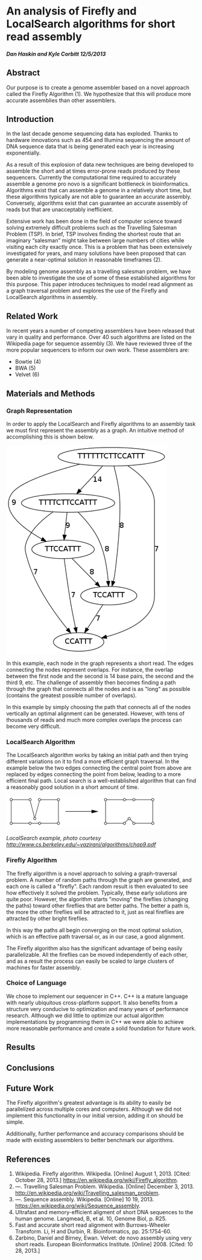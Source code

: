 An analysis of Firefly and LocalSearch algorithms for short read assembly
=========================================================================
#### *Dan Haskin and Kyle Corbitt 12/5/2013*

Abstract
--------
Our purpose is to create a genome assembler based on a novel approach called the Firefly Algorithm (1).  We hypothesize that this will produce more accurate assemblies than other assemblers.

Introduction
------------
In the last decade genome sequencing data has exploded.  Thanks to hardware innovations such as 454 and Illumina sequencing the amount of DNA sequence data that is being generated each year is increasing exponentially.

As a result of this explosion of data new techniques are being developed to assemble the short and at times error-prone reads produced by these sequencers.  Currently the computational time required to accurately assemble a genome pro novo is a significant bottleneck in bioinformatics.  Algorithms exist that can assemble a genome in a relatively short time, but these algorithms typically are not able to guarantee an accurate assembly.  Conversely, algorithms exist that can guarantee an accurate assembly of reads but that are unacceptably inefficient.

Extensive work has been done in the field of computer science toward solving extremely difficult problems such as the Travelling Salesman Problem (TSP).  In brief, TSP involves finding the shortest route that an imaginary “salesman” might take between large numbers of cities while visiting each city exactly once.  This is a problem that has been extensively investigated for years, and many solutions have been proposed that can generate a near-optimal solution in reasonable timeframes (2).

By modeling genome assembly as a travelling salesman problem, we have been able to investigate the use of some of these established algorithms for this purpose.  This paper introduces techniques to model read alignment as a graph traversal problem and explores the use of the Firefly and LocalSearch algorithms in assembly.

Related Work
------------
In recent years a number of competing assemblers have been released that vary in quality and performance.  Over 40 such algorithms are listed on the Wikipedia page for sequence assembly (3).  We have reviewed three of the more popular sequencers to inform our own work.  These assemblers are:

 *	Bowtie (4)
 *	BWA (5)
 *	Velvet (6)

Materials and Methods
---------------------
### Graph Representation
In order to apply the LocalSearch and Firefly algorithms to an assembly task we must first represent the assembly as a graph.  An intuitive method of accomplishing this is shown below.

![Overlaps Graph](example_graph.png "Overlaps Graph")

In this example, each node in the graph represents a short read.  The edges connecting the nodes represent overlaps.  For instance, the overlap between the first node and the second is 14 base pairs, the second and the third 9, etc.  The challenge of assembly then becomes finding a path through the graph that connects all the nodes and is as "long" as possible (contains the greatest possible number of overlaps).

In this example by simply choosing the path that connects all of the nodes vertically an optimal alignment can be generated.  However, with tens of thousands of reads and much more complex overlaps the process can become very difficult.

### LocalSearch Algorithm
The LocalSearch algorithm works by taking an initial path and then trying different variations on it to find a more efficient graph traversal.  In the example below the two edges connecting the central point from above are replaced by edges connecting the point from below, leading to a more efficient final path.  Local search is a well-established algorithm that can find a reasonably good solution in a short amount of time.

![LocalSearch Example](localsearch_example.png "LocalSearch Example")

*LocalSearch example, photo courtesy http://www.cs.berkeley.edu/~vazirani/algorithms/chap9.pdf*

### Firefly Algorithm
The firefly algorithm is a novel approach to solving a graph-traversal problem.  A number of random paths through the graph are generated, and each one is called a "firefly".  Each random result is then evaluated to see how effectively it solved the problem.  Typically, these early solutions are quite poor.  However, the algorithm starts "moving" the fireflies (changing the paths) toward other fireflies that are better paths.  The better a path is, the more the other fireflies will be attracted to it, just as real fireflies are attracted by other bright fireflies.

In this way the paths all begin converging on the most optimal solution, which is an effective path traversal or, as in our case, a good alignment.

The Firefly algorithm also has the significant advantage of being easily parallelizable.  All the fireflies can be moved independently of each other, and as a result the process can easily be scaled to large clusters of machines for faster assembly.

### Choice of Language
We chose to implement our sequencer in C++.  C++ is a mature language with nearly ubiquitous cross-platform support.  It also benefits from a structure very conducive to optimization and many years of performance research.  Although we did little to optimize our actual algorithm implementations by programming them in C++ we were able to achieve more reasonable performance and create a solid foundation for future work.

Results
-------

Conclusions
-----------

Future Work
-----------
The Firefly algorithm's greatest advantage is its ability to easily be parallelized across multiple cores and computers.  Although we did not implement this functionality in our initial version, adding it on should be simple.

Additionally, further performance and accuracy comparisons should be made with existing assemblers to better benchmark our algorithms. 

References
----------
1. Wikipedia. Firefly algorithm. Wikipedia. [Online] August 1, 2013. [Cited: October 28, 2013.] https://en.wikipedia.org/wiki/Firefly_algorithm.
2. —. Travelling Salesman Problem. Wikipedia. [Online] December 3, 2013. http://en.wikipedia.org/wiki/Travelling_salesman_problem.
3. —. Sequence assembly. Wikipedia. [Online] 10 19, 2013. https://en.wikipedia.org/wiki/Sequence_assembly.
4. Ultrafast and memory-efficient aligment of short DNA sequences to the human genome. Langmead, B, et al. 10, Genome Biol, p. R25.
5. Fast and accurate short read alignment with Burrows-Wheeler Transform. Li, H and Durbin, R. Bioinformatics, pp. 25:1754-60.
6. Zarbino, Daniel and Birney, Ewan. Velvet: de novo assembly using very short reads. European Bioinformatics Institute. [Online] 2008. [Cited: 10 28, 2013.]